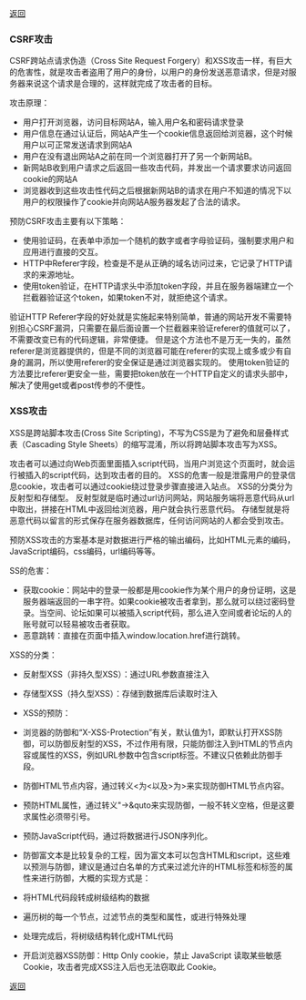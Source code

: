 [返回](./index.md)

### CSRF攻击
CSRF跨站点请求伪造（Cross Site Request Forgery）和XSS攻击一样，有巨大的危害性，就是攻击者盗用了用户的身份，以用户的身份发送恶意请求，但是对服务器来说这个请求是合理的，这样就完成了攻击者的目标。

攻击原理：
- 用户打开浏览器，访问目标网站A，输入用户名和密码请求登录
- 用户信息在通过认证后，网站A产生一个cookie信息返回给浏览器，这个时候用户以可正常发送请求到网站A 
- 用户在没有退出网站A之前在同一个浏览器打开了另一个新网站B。 
- 新网站B收到用户请求之后返回一些攻击代码，并发出一个请求要求访问返回cookie的网站A 
- 浏览器收到这些攻击性代码之后根据新网站B的请求在用户不知道的情况下以用户的权限操作了cookie并向网站A服务器发起了合法的请求。 


预防CSRF攻击主要有以下策略：
- 使用验证码，在表单中添加一个随机的数字或者字母验证码，强制要求用户和应用进行直接的交互。 
- HTTP中Referer字段，检查是不是从正确的域名访问过来，它记录了HTTP请求的来源地址。 
- 使用token验证，在HTTP请求头中添加token字段，并且在服务器端建立一个拦截器验证这个token，如果token不对，就拒绝这个请求。 

验证HTTP Referer字段的好处就是实施起来特别简单，普通的网站开发不需要特别担心CSRF漏洞，只需要在最后面设置一个拦截器来验证referer的值就可以了，不需要改变已有的代码逻辑，非常便捷。
但是这个方法也不是万无一失的，虽然referer是浏览器提供的，但是不同的浏览器可能在referer的实现上或多或少有自身的漏洞，所以使用referer的安全保证是通过浏览器实现的。
使用token验证的方法要比referer更安全一些，需要把token放在一个HTTP自定义的请求头部中，解决了使用get或者post传参的不便性。

### XSS攻击

XSS是跨站脚本攻击(Cross Site Scripting)，不写为CSS是为了避免和层叠样式表（Cascading Style Sheets）的缩写混淆，所以将跨站脚本攻击写为XSS。

攻击者可以通过向Web页面里面插入script代码，当用户浏览这个页面时，就会运行被插入的script代码，达到攻击者的目的。
XSS的危害一般是泄露用户的登录信息cookie，攻击者可以通过cookie绕过登录步骤直接进入站点。
XSS的分类分为反射型和存储型。
反射型就是临时通过url访问网站，网站服务端将恶意代码从url中取出，拼接在HTML中返回给浏览器，用户就会执行恶意代码。
存储型就是将恶意代码以留言的形式保存在服务器数据库，任何访问网站的人都会受到攻击。

预防XSS攻击的方案基本是对数据进行严格的输出编码，比如HTML元素的编码，JavaScript编码，css编码，url编码等等。 

SS的危害： 
- 获取cookie：网站中的登录一般都是用cookie作为某个用户的身份证明，这是服务器端返回的一串字符。如果cookie被攻击者拿到，那么就可以绕过密码登录。当空间、论坛如果可以被插入script代码，那么进入空间或者论坛的人的账号就可以轻易被攻击者获取。 
- 恶意跳转：直接在页面中插入window.location.href进行跳转。 

XSS的分类： 
- 反射型XSS（非持久型XSS）：通过URL参数直接注入 
- 存储型XSS（持久型XSS）：存储到数据库后读取时注入 

- XSS的预防： 
- 浏览器的防御和“X-XSS-Protection”有关，默认值为1，即默认打开XSS防御，可以防御反射型的XSS，不过作用有限，只能防御注入到HTML的节点内容或属性的XSS，例如URL参数中包含script标签。不建议只依赖此防御手段。 
- 防御HTML节点内容，通过转义<为<以及>为>来实现防御HTML节点内容。 
- 预防HTML属性，通过转义"->&quto来实现防御，一般不转义空格，但是这要求属性必须带引号。 
- 预防JavaScript代码，通过将数据进行JSON序列化。 
- 防御富文本是比较复杂的工程，因为富文本可以包含HTML和script，这些难以预测与防御，建议是通过白名单的方式来过滤允许的HTML标签和标签的属性来进行防御，大概的实现方式是： 
- 将HTML代码段转成树级结构的数据 
- 遍历树的每一个节点，过滤节点的类型和属性，或进行特殊处理 
- 处理完成后，将树级结构转化成HTML代码 
- 开启浏览器XSS防御：Http Only cookie，禁止 JavaScript 读取某些敏感 Cookie，攻击者完成XSS注入后也无法窃取此 Cookie。

[返回](./index.md)
